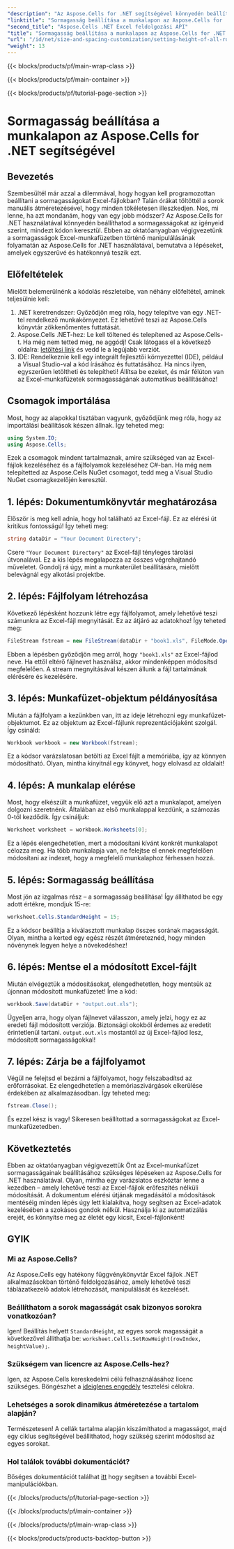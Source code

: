 ```yaml
---
"description": "Az Aspose.Cells for .NET segítségével könnyedén beállíthatja a sormagasságokat az Excel-munkafüzetekben. Kövesse átfogó útmutatónkat a lépésenkénti utasításokért."
"linktitle": "Sormagasság beállítása a munkalapon az Aspose.Cells for .NET segítségével"
"second_title": "Aspose.Cells .NET Excel feldolgozási API"
"title": "Sormagasság beállítása a munkalapon az Aspose.Cells for .NET segítségével"
"url": "/id/net/size-and-spacing-customization/setting-height-of-all-rows-in-worksheet/"
"weight": 13
---
```


{{< blocks/products/pf/main-wrap-class >}}

{{< blocks/products/pf/main-container >}}

{{< blocks/products/pf/tutorial-page-section >}}

# Sormagasság beállítása a munkalapon az Aspose.Cells for .NET segítségével

## Bevezetés
Szembesültél már azzal a dilemmával, hogy hogyan kell programozottan beállítani a sormagasságokat Excel-fájlokban? Talán órákat töltöttél a sorok manuális átméretezésével, hogy minden tökéletesen illeszkedjen. Nos, mi lenne, ha azt mondanám, hogy van egy jobb módszer? Az Aspose.Cells for .NET használatával könnyedén beállíthatod a sormagasságokat az igényeid szerint, mindezt kódon keresztül. Ebben az oktatóanyagban végigvezetünk a sormagasságok Excel-munkafüzetben történő manipulálásának folyamatán az Aspose.Cells for .NET használatával, bemutatva a lépéseket, amelyek egyszerűvé és hatékonnyá teszik ezt.
## Előfeltételek
Mielőtt belemerülnénk a kódolás részleteibe, van néhány előfeltétel, aminek teljesülnie kell:
1. .NET keretrendszer: Győződjön meg róla, hogy telepítve van egy .NET-tel rendelkező munkakörnyezet. Ez lehetővé teszi az Aspose.Cells könyvtár zökkenőmentes futtatását.
2. Aspose.Cells .NET-hez: Le kell töltened és telepítened az Aspose.Cells-t. Ha még nem tetted meg, ne aggódj! Csak látogass el a következő oldalra: [letöltési link](https://releases.aspose.com/cells/net/) és vedd le a legújabb verziót.
3. IDE: Rendelkeznie kell egy integrált fejlesztői környezettel (IDE), például a Visual Studio-val a kód írásához és futtatásához. Ha nincs ilyen, egyszerűen letöltheti és telepítheti!
Állítsa be ezeket, és már félúton van az Excel-munkafüzetek sormagasságának automatikus beállításához!
## Csomagok importálása
Most, hogy az alapokkal tisztában vagyunk, győződjünk meg róla, hogy az importálási beállítások készen állnak. Így teheted meg:
```csharp
using System.IO;
using Aspose.Cells;
```
Ezek a csomagok mindent tartalmaznak, amire szükséged van az Excel-fájlok kezeléséhez és a fájlfolyamok kezeléséhez C#-ban. Ha még nem telepítetted az Aspose.Cells NuGet csomagot, tedd meg a Visual Studio NuGet csomagkezelőjén keresztül.
## 1. lépés: Dokumentumkönyvtár meghatározása
Először is meg kell adnia, hogy hol található az Excel-fájl. Ez az elérési út kritikus fontosságú! Így teheti meg:
```csharp
string dataDir = "Your Document Directory";
```
Csere `"Your Document Directory"` az Excel-fájl tényleges tárolási útvonalával. Ez a kis lépés megalapozza az összes végrehajtandó műveletet. Gondolj rá úgy, mint a munkaterület beállítására, mielőtt belevágnál egy alkotási projektbe.
## 2. lépés: Fájlfolyam létrehozása
Következő lépésként hozzunk létre egy fájlfolyamot, amely lehetővé teszi számunkra az Excel-fájl megnyitását. Ez az átjáró az adatokhoz! Így teheted meg:
```csharp
FileStream fstream = new FileStream(dataDir + "book1.xls", FileMode.Open);
```
Ebben a lépésben győződjön meg arról, hogy `"book1.xls"` az Excel-fájlod neve. Ha ettől eltérő fájlnevet használsz, akkor mindenképpen módosítsd megfelelően. A stream megnyitásával készen állunk a fájl tartalmának elérésére és kezelésére.
## 3. lépés: Munkafüzet-objektum példányosítása
Miután a fájlfolyam a kezünkben van, itt az ideje létrehozni egy munkafüzet-objektumot. Ez az objektum az Excel-fájlunk reprezentációjaként szolgál. Így csináld:
```csharp
Workbook workbook = new Workbook(fstream);
```
Ez a kódsor varázslatosan betölti az Excel fájlt a memóriába, így az könnyen módosítható. Olyan, mintha kinyitnál egy könyvet, hogy elolvasd az oldalait!
## 4. lépés: A munkalap elérése
Most, hogy elkészült a munkafüzet, vegyük elő azt a munkalapot, amelyen dolgozni szeretnénk. Általában az első munkalappal kezdünk, a számozás 0-tól kezdődik. Így csináljuk:
```csharp
Worksheet worksheet = workbook.Worksheets[0];
```
Ez a lépés elengedhetetlen, mert a módosítani kívánt konkrét munkalapot célozza meg. Ha több munkalapja van, ne felejtse el ennek megfelelően módosítani az indexet, hogy a megfelelő munkalaphoz férhessen hozzá.
## 5. lépés: Sormagasság beállítása
Most jön az izgalmas rész – a sormagasság beállítása! Így állíthatod be egy adott értékre, mondjuk 15-re:
```csharp
worksheet.Cells.StandardHeight = 15;
```
Ez a kódsor beállítja a kiválasztott munkalap összes sorának magasságát. Olyan, mintha a kerted egy egész részét átméreteznéd, hogy minden növénynek legyen helye a növekedéshez!
## 6. lépés: Mentse el a módosított Excel-fájlt
Miután elvégeztük a módosításokat, elengedhetetlen, hogy mentsük az újonnan módosított munkafüzetet! Íme a kód:
```csharp
workbook.Save(dataDir + "output.out.xls");
```
Ügyeljen arra, hogy olyan fájlnevet válasszon, amely jelzi, hogy ez az eredeti fájl módosított verziója. Biztonsági okokból érdemes az eredetit érintetlenül tartani. `output.out.xls` mostantól az új Excel-fájlod lesz, módosított sormagasságokkal!
## 7. lépés: Zárja be a fájlfolyamot
Végül ne felejtsd el bezárni a fájlfolyamot, hogy felszabadítsd az erőforrásokat. Ez elengedhetetlen a memóriaszivárgások elkerülése érdekében az alkalmazásodban. Így teheted meg:
```csharp
fstream.Close();
```
És ezzel kész is vagy! Sikeresen beállítottad a sormagasságokat az Excel-munkafüzetedben.
## Következtetés
Ebben az oktatóanyagban végigvezettük Önt az Excel-munkafüzet sormagasságainak beállításához szükséges lépéseken az Aspose.Cells for .NET használatával. Olyan, mintha egy varázslatos eszköztár lenne a kezedben – amely lehetővé teszi az Excel-fájlok erőfeszítés nélküli módosítását. A dokumentum elérési útjának megadásától a módosítások mentéséig minden lépés úgy lett kialakítva, hogy segítsen az Excel-adatok kezelésében a szokásos gondok nélkül. Használja ki az automatizálás erejét, és könnyítse meg az életét egy kicsit, Excel-fájlonként!
## GYIK
### Mi az Aspose.Cells?
Az Aspose.Cells egy hatékony függvénykönyvtár Excel fájlok .NET alkalmazásokban történő feldolgozásához, amely lehetővé teszi táblázatkezelő adatok létrehozását, manipulálását és kezelését.
### Beállíthatom a sorok magasságát csak bizonyos sorokra vonatkozóan?
Igen! Beállítás helyett `StandardHeight`, az egyes sorok magasságát a következővel állíthatja be: `worksheet.Cells.SetRowHeight(rowIndex, heightValue);`.
### Szükségem van licencre az Aspose.Cells-hez?
Igen, az Aspose.Cells kereskedelmi célú felhasználásához licenc szükséges. Böngészhet a [ideiglenes engedély](https://purchase.aspose.com/temporary-license/) tesztelési célokra.
### Lehetséges a sorok dinamikus átméretezése a tartalom alapján?
Természetesen! A cellák tartalma alapján kiszámíthatod a magasságot, majd egy ciklus segítségével beállíthatod, hogy szükség szerint módosítsd az egyes sorokat.
### Hol találok további dokumentációt?
Bőséges dokumentációt találhat [itt](https://reference.aspose.com/cells/net/) hogy segítsen a további Excel-manipulációkban.

{{< /blocks/products/pf/tutorial-page-section >}}

{{< /blocks/products/pf/main-container >}}

{{< /blocks/products/pf/main-wrap-class >}}

{{< blocks/products/products-backtop-button >}}